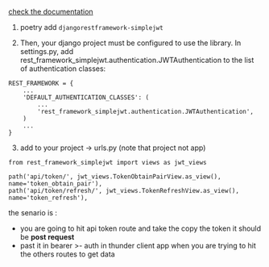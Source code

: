 [check the documentation](https://django-rest-framework-simplejwt.readthedocs.io/en/latest/getting_started.html)

1. poetry add `djangorestframework-simplejwt`

2. Then, your django project must be configured to use the library. In settings.py, add rest_framework_simplejwt.authentication.JWTAuthentication to the list of authentication classes:
```
REST_FRAMEWORK = {
    ...
    'DEFAULT_AUTHENTICATION_CLASSES': (
        ...
        'rest_framework_simplejwt.authentication.JWTAuthentication',
    )
    ...
}

```



3. add to your project -> urls.py (note that project not app)
```
from rest_framework_simplejwt import views as jwt_views

path('api/token/', jwt_views.TokenObtainPairView.as_view(), name='token_obtain_pair'),
path('api/token/refresh/', jwt_views.TokenRefreshView.as_view(), name='token_refresh'),
```


the senario is :
- you are going to hit api token route and take the copy the token  it should be **post request**
- past it in bearer >- auth in thunder client app when you are trying to hit the others routes to get data 
